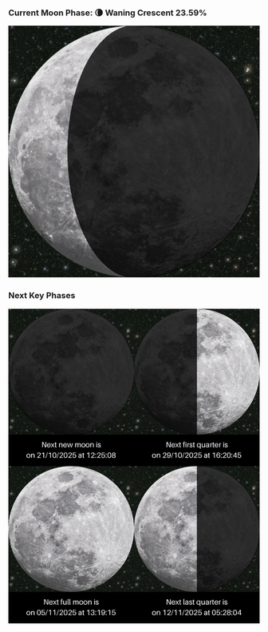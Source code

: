 ### Current Moon Phase: 🌘 Waning Crescent 23.59%
![Moon Phase](moonphase.png)
### Next Key Phases
![Gallery](gallery.png)